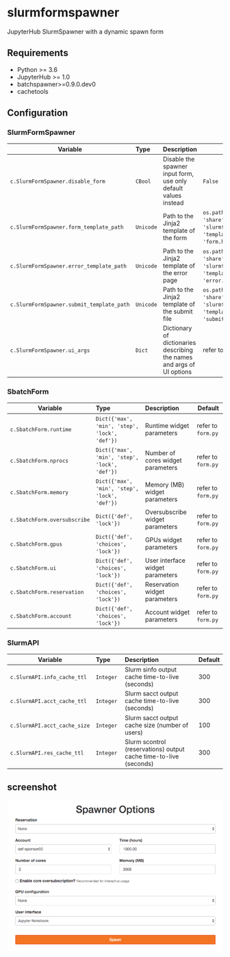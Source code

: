 # slurmformspawner
JupyterHub SlurmSpawner with a dynamic spawn form

## Requirements

- Python >= 3.6
- JupyterHub >= 1.0
- batchspawner>=0.9.0.dev0
- cachetools

## Configuration

### SlurmFormSpawner

| Variable                          | Type    | Description                                     | Default |
| --------------------------------- | :------ | :---------------------------------------------- | ------- |
| `c.SlurmFormSpawner.disable_form`    | `CBool` | Disable the spawner input form, use only default values instead | `False` |
| `c.SlurmFormSpawner.form_template_path` | `Unicode` | Path to the Jinja2 template of the form | `os.path.join(sys.prefix, 'share',  'slurmformspawner', 'templates', 'form.html')` |
| `c.SlurmFormSpawner.error_template_path` | `Unicode` | Path to the Jinja2 template of the error page | `os.path.join(sys.prefix, 'share',  'slurmformspawner', 'templates', 'error.html')` |
| `c.SlurmFormSpawner.submit_template_path` | `Unicode` | Path to the Jinja2 template of the submit file | `os.path.join(sys.prefix, 'share', 'slurmformspawner', 'templates', 'submit.sh')` |
| `c.SlurmFormSpawner.ui_args` | `Dict` | Dictionary of dictionaries describing the names and args of UI options | refer to `spawner.py` |

### SbatchForm

| Variable                          | Type    | Description                                     | Default |
| --------------------------------- | :------ | :---------------------------------------------- | ------- |
| `c.SbatchForm.runtime`  | `Dict({'max', 'min', 'step', 'lock', 'def'})` | Runtime widget parameters  | refer to `form.py`   |
| `c.SbatchForm.nprocs`  | `Dict({'max', 'min', 'step', 'lock', 'def'})` | Number of cores widget parameters | refer to `form.py` |
| `c.SbatchForm.memory`  | `Dict({'max', 'min', 'step', 'lock', 'def'})` | Memory (MB) widget parameters | refer to `form.py`    |
| `c.SbatchForm.oversubscribe`  | `Dict({'def', 'lock'})` | Oversubscribe widget parameters | refer to `form.py`  |
| `c.SbatchForm.gpus`  | `Dict({'def', 'choices', 'lock'})` | GPUs widget parameters | refer to `form.py`  |
| `c.SbatchForm.ui`  | `Dict({'def', 'choices', 'lock'})` | User interface widget parameters | refer to `form.py`  |
| `c.SbatchForm.reservation`  | `Dict({'def', 'choices', 'lock'})` | Reservation widget parameters | refer to `form.py`  |
| `c.SbatchForm.account`  | `Dict({'def', 'choices', 'lock'})` | Account widget parameters | refer to `form.py`  |


### SlurmAPI

| Variable                          | Type      | Description                                                       | Default |
| --------------------------------- | :-------- | :---------------------------------------------------------------- | ------- |
| `c.SlurmAPI.info_cache_ttl`       | `Integer` | Slurm sinfo output cache time-to-live (seconds)                   | 300     |
| `c.SlurmAPI.acct_cache_ttl`       | `Integer` | Slurm sacct output cache time-to-live (seconds)                   | 300     |
| `c.SlurmAPI.acct_cache_size`      | `Integer` | Slurm sacct output cache size (number of users)                   | 100     |
| `c.SlurmAPI.res_cache_ttl`        | `Integer` | Slurm scontrol (reservations) output cache time-to-live (seconds) | 300     |

## screenshot

![form_screenshot](screenshot.png "Form screenshot")
